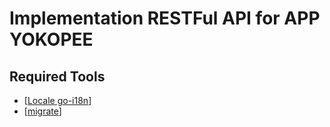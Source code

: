 # Implementation RESTFul API for APP YOKOPEE

## Required Tools

- [[Locale go-i18n](https://github.com/nicksnyder/go-i18n)]
- [[migrate](https://github.com/golang-migrate/migrate)]


